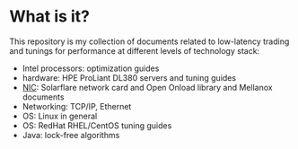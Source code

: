 # What is it?
This repository is my collection of documents related to low-latency trading and tunings for performance at different levels of technology stack:
* Intel processors: optimization guides
* hardware: HPE ProLiant DL380 servers and tuning guides
* [NIC](./nic): Solarflare network card and Open Onload library and Mellanox documents
* Networking: TCP/IP, Ethernet
* OS: Linux in general
* OS: RedHat RHEL/CentOS tuning guides
* Java: lock-free algorithms
